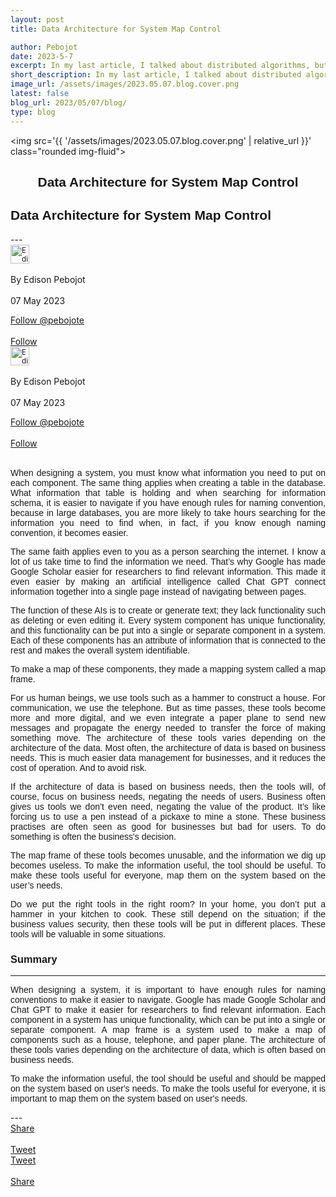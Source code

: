 ```yaml
---
layout: post
title: Data Architecture for System Map Control

author: Pebojot
date: 2023-5-7
excerpt: In my last article, I talked about distributed algorithms, but I like to talk about something relevant to us. Something that happened on Twitter recently and how it affected its users. Is it positive or negative? That depends on the scale of the emergency for the business.
short_description: In my last article, I talked about distributed algorithms, but I like to talk about something relevant to us. Something that happened on Twitter recently and how it affected its users.
image_url: /assets/images/2023.05.07.blog.cover.png
latest: false
blog_url: 2023/05/07/blog/
type: blog
---
```

<img src='{{ '/assets/images/2023.05.07.blog.cover.png' | relative_url }}' class="rounded img-fluid">

<div class="desktop__size " style="text-align: center;font-family:sans-serif;word-spacing: 0px;">
    <h2>Data Architecture for System Map Control</h2>
</div>
<div class="mobile__size " style="text-align: justify;word-break: break-all;font-family:sans-serif;word-spacing: 0px;">
    <h2>Data Architecture for System Map Control</h2>
</div>
---

  <div class="desktop__size ">
    <div class="d-flex align-items-center">
      <div class="align-self-center">
        <small class="text-muted">
          <img src='{{ '/assets/images/2.webp' | relative_url }}' width="30" height="30" class="img-fluid rounded-circle"
            alt="Edison Pebojot">
        </small>
      </div>
      &nbsp;
      <div class="align-self-center">
        By Edison Pebojot
      </div>
      &nbsp;
      <div class="align-self-center">
        07 May 2023
      </div>
    </div>
    <p></p>
    <div class="d-flex align-items-center">
      <div class="align-self-center">
        <a href="https://twitter.com/pebojote?ref_src=twsrc%5Etfw" class="twitter-follow-button" data-size="large"
          data-show-screen-name="false" data-show-count="false">Follow @pebojote</a>
        <script async src="https://platform.twitter.com/widgets.js" charset="utf-8"></script>
      </div>
      &nbsp;
      <div class="align-self-center">
        <a class="github-button" href="https://github.com/pebojote"
          data-color-scheme="no-preference: light; light: light; dark: light;" data-size="large"
          aria-label="Follow @pebojote on GitHub">Follow</a>
      </div>
    </div>
  </div>


<div class="mobile__size">
    <div class="d-flex align-items-center">
        <div class="align-self-center">
            <small class="text-muted">
                <img src='{{ '/assets/images/2.webp' | relative_url }}' width="30" height="30" class="img-fluid rounded-circle"  alt="Edison Pebojot">
            </small>
        </div>
        &nbsp;
        <div class="align-self-center">
            By Edison Pebojot
        </div>
        &nbsp;
        <div class="align-self-center flex-grow-1">
            07 May 2023
        </div>
    </div>
    <p></p>
    <div class="d-flex align-items-center justify-content-start">
        <div class="align-self-center">
            <a href="https://twitter.com/pebojote?ref_src=twsrc%5Etfw" class="twitter-follow-button align-self-center" data-show-screen-name="false" data-show-count="false">Follow @pebojote</a><script async src="https://platform.twitter.com/widgets.js" charset="utf-8"></script>
        </div>
        &nbsp;
        <div class="align-self-center">
            <a class="github-button align-self-center" href="https://github.com/pebojote" aria-label="Follow @pebojote on GitHub">Follow</a>
        </div>
    </div>
</div>
<br />
<div style="text-align: justify;word-break: keep-all;font-family:sans-serif;">
    <p>When designing a system, you must know what information you need to put on each component. The same thing applies when creating a table in the database. What information that table is holding and when searching for information schema, it is easier to navigate if you have enough rules for naming convention, because in large databases, you are more likely to take hours searching for the information you need to find when, in fact, if you know enough naming convention, it becomes easier.</p>
    <p>The same faith applies even to you as a person searching the internet. I know a lot of us take time to find the information we need. That’s why Google has made Google Scholar easier for researchers to find relevant information. This made it even easier by making an artificial intelligence called Chat GPT connect information together into a single page instead of navigating between pages.</p>
    <p>The function of these AIs is to create or generate text; they lack functionality such as deleting or even editing it. Every system component has unique functionality, and this functionality can be put into a single or separate component in a system. Each of these components has an attribute of information that is connected to the rest and makes the overall system identifiable.</p>
    <p>To make a map of these components, they made a mapping system called a map frame.</p>
    <p>For us human beings, we use tools such as a hammer to construct a house. For communication, we use the telephone. But as time passes, these tools become more and more digital, and we even integrate a paper plane to send new messages and propagate the energy needed to transfer the force of making something move. The architecture of these tools varies depending on the architecture of the data. Most often, the architecture of data is based on business needs. This is much easier data management for businesses, and it reduces the cost of operation. And to avoid risk.</p>
    <p>If the architecture of data is based on business needs, then the tools will, of course, focus on business needs, negating the needs of users. Business often gives us tools we don’t even need, negating the value of the product. It’s like forcing us to use a pen instead of a pickaxe to mine a stone. These business practises are often seen as good for businesses but bad for users. To do something is often the business's decision.</p>
    <p>The map frame of these tools becomes unusable, and the information we dig up becomes useless. To make the information useful, the tool should be useful. To make these tools useful for everyone, map them on the system based on the user’s needs.</p>
    <p>Do we put the right tools in the right room? In your home, you don’t put a hammer in your kitchen to cook. These still depend on the situation; if the business values security, then these tools will be put in different places. These tools will be valuable in some situations.</p>
    <h3>Summary</h3>
    <hr />
    <p>When designing a system, it is important to have enough rules for naming conventions to make it easier to navigate. Google has made Google Scholar and Chat GPT to make it easier for researchers to find relevant information. Each component in a system has unique functionality, which can be put into a single or separate component. A map frame is a system used to make a map of components such as a house, telephone, and paper plane. The architecture of these tools varies depending on the architecture of data, which is often based on business needs.</p>
    <p>To make the information useful, the tool should be useful and should be mapped on the system based on user's needs. To make the tools useful for everyone, it is important to map them on the system based on user's needs.</p>
</div>
---
<div class="desktop__size ">
  <div class="d-flex align-items-center">
    <div class="align-self-center">
      <div class="fb-share-button align-self-center" style="vertical-align: super;top:-2px" data-href="{{ page.url | absolute_url }}" data-layout="button" data-size="large"><a target="_blank" href="https://www.facebook.com/sharer/sharer.php?u=https%3A%2F%2Fdevelopers.facebook.com%2Fdocs%2Fplugins%2F&amp;src=sdkpreparse" class="fb-xfbml-parse-ignore">Share</a></div>
    </div>
    &nbsp;
    <div class="align-self-center">
      <a href="https://twitter.com/share?ref_src=twsrc%5Etfw" class="twitter-share-button" data-size="large"
        data-show-screen-name="false" data-show-count="false" data-via="pebojote">Tweet</a>
      <script async src="https://platform.twitter.com/widgets.js" charset="utf-8"></script>
    </div>
  </div>
</div>

<div class="mobile__size">
    <div class="d-flex align-items-center justify-content-start">
        <div class="align-self-center">
            <a href="https://twitter.com/share?ref_src=twsrc%5Etfw" class="twitter-share-button align-self-center" data-show-screen-name="false" data-show-count="false" data-via="pebojote">Tweet</a><script async src="https://platform.twitter.com/widgets.js" charset="utf-8"></script>
        </div>
        &nbsp;
        <div class="align-self-center">
            <div class="fb-share-button align-self-center" style="vertical-align: super;top:-2px" data-href="{{ page.url | absolute_url }}" data-layout="button" data-size="small"><a target="_blank" href="https://www.facebook.com/sharer/sharer.php?u=https%3A%2F%2Fdevelopers.facebook.com%2Fdocs%2Fplugins%2F&amp;src=sdkpreparse" class="fb-xfbml-parse-ignore">Share</a></div>
        </div>
    </div>
</div>
<br />
<br />
<br />
<br />
<br />